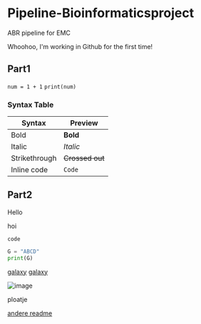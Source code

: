# Pipeline-Bioinformaticsproject
ABR pipeline for EMC

Whoohoo, I'm working in Github for the first time!

## Part1

`num = 1 + 1`
`print(num)`




### Syntax Table
Syntax | Preview
-|-
Bold | **Bold**
Italic | _Italic_
Strikethrough | ~~Crossed out~~
Inline code | `Code`


## Part2

Hello


hoi


`code`
```Python
G = "ABCD"
print(G)
```

[galaxy](https://usegalaxy.eu/u/tim.kuijten/w/test-workflow-2)
[galaxy](https://usegalaxy.eu/u/tim.kuijten/w/test-workflow-2)


![image](https://user-images.githubusercontent.com/101574287/158194853-7df1007c-ca55-4227-8b80-0cef3580af71.png)

ploatje

[andere readme](workflow/readme.txt)


